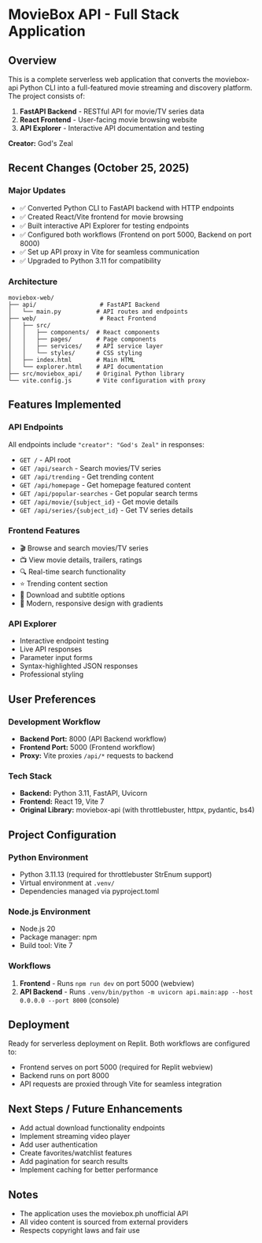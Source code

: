 # MovieBox API - Full Stack Application

## Overview
This is a complete serverless web application that converts the moviebox-api Python CLI into a full-featured movie streaming and discovery platform. The project consists of:

1. **FastAPI Backend** - RESTful API for movie/TV series data
2. **React Frontend** - User-facing movie browsing website  
3. **API Explorer** - Interactive API documentation and testing

**Creator:** God's Zeal

## Recent Changes (October 25, 2025)

### Major Updates
- ✅ Converted Python CLI to FastAPI backend with HTTP endpoints
- ✅ Created React/Vite frontend for movie browsing
- ✅ Built interactive API Explorer for testing endpoints
- ✅ Configured both workflows (Frontend on port 5000, Backend on port 8000)
- ✅ Set up API proxy in Vite for seamless communication
- ✅ Upgraded to Python 3.11 for compatibility

### Architecture
```
moviebox-web/
├── api/                  # FastAPI Backend
│   └── main.py          # API routes and endpoints
├── web/                  # React Frontend
│   ├── src/
│   │   ├── components/  # React components
│   │   ├── pages/       # Page components
│   │   ├── services/    # API service layer
│   │   └── styles/      # CSS styling
│   ├── index.html       # Main HTML
│   └── explorer.html    # API documentation
├── src/moviebox_api/    # Original Python library
└── vite.config.js       # Vite configuration with proxy
```

## Features Implemented

### API Endpoints
All endpoints include `"creator": "God's Zeal"` in responses:

- `GET /` - API root
- `GET /api/search` - Search movies/TV series
- `GET /api/trending` - Get trending content
- `GET /api/homepage` - Get homepage featured content
- `GET /api/popular-searches` - Get popular search terms
- `GET /api/movie/{subject_id}` - Get movie details
- `GET /api/series/{subject_id}` - Get TV series details

### Frontend Features
- 🎬 Browse and search movies/TV series
- 📺 View movie details, trailers, ratings
- 🔍 Real-time search functionality
- ⭐ Trending content section
- 📝 Download and subtitle options
- 🎨 Modern, responsive design with gradients

### API Explorer
- Interactive endpoint testing
- Live API responses
- Parameter input forms
- Syntax-highlighted JSON responses
- Professional styling

## User Preferences

### Development Workflow
- **Backend Port:** 8000 (API Backend workflow)
- **Frontend Port:** 5000 (Frontend workflow)
- **Proxy:** Vite proxies `/api/*` requests to backend

### Tech Stack
- **Backend:** Python 3.11, FastAPI, Uvicorn
- **Frontend:** React 19, Vite 7
- **Original Library:** moviebox-api (with throttlebuster, httpx, pydantic, bs4)

## Project Configuration

### Python Environment
- Python 3.11.13 (required for throttlebuster StrEnum support)
- Virtual environment at `.venv/`
- Dependencies managed via pyproject.toml

### Node.js Environment  
- Node.js 20
- Package manager: npm
- Build tool: Vite 7

### Workflows
1. **Frontend** - Runs `npm run dev` on port 5000 (webview)
2. **API Backend** - Runs `.venv/bin/python -m uvicorn api.main:app --host 0.0.0.0 --port 8000` (console)

## Deployment
Ready for serverless deployment on Replit. Both workflows are configured to:
- Frontend serves on port 5000 (required for Replit webview)
- Backend runs on port 8000
- API requests are proxied through Vite for seamless integration

## Next Steps / Future Enhancements
- Add actual download functionality endpoints
- Implement streaming video player
- Add user authentication
- Create favorites/watchlist features
- Add pagination for search results
- Implement caching for better performance

## Notes
- The application uses the moviebox.ph unofficial API
- All video content is sourced from external providers
- Respects copyright laws and fair use
